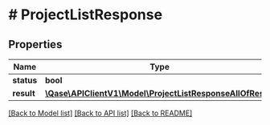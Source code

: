 # # ProjectListResponse

## Properties

Name | Type | Description | Notes
------------ | ------------- | ------------- | -------------
**status** | **bool** |  | [optional]
**result** | [**\Qase\APIClientV1\Model\ProjectListResponseAllOfResult**](ProjectListResponseAllOfResult.md) |  | [optional]

[[Back to Model list]](../../README.md#models) [[Back to API list]](../../README.md#endpoints) [[Back to README]](../../README.md)
